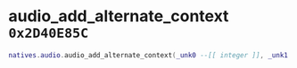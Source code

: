 # audio_add_alternate_context `0x2D40E85C`

```lua
natives.audio.audio_add_alternate_context(_unk0 --[[ integer ]], _unk1 --[[ integer ]], _unk2 --[[ integer ]])
```